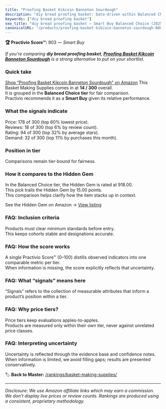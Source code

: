 ```yaml
---
title: "Proofing Basket Kikcoin Banneton Sourdough"
description: "diy bread proofing basket: Data-driven within Balanced Choice ranking using the Practivio Score™. Positioned by quality, value, demand, findability, momentum."
keywords: ["diy bread proofing basket"]
seo_title: "diy bread proofing basket — Smart Buy Balanced Choice (2025)"
canonicalURL: "/products/proofing-basket-kikcoin-banneton-sourdough-B0C5LMXQKW/"
---
```


**🏆 Practivio Score™:** 903 — _Smart Buy_


*If you're comparing **diy bread proofing basket**, **[Proofing Basket Kikcoin Banneton Sourdough](https://www.amazon.com/dp/B0C5LMXQKW?tag=practivio-20)** is a strong alternative to put on your shortlist.*
### Quick take
[Shop “Proofing Basket Kikcoin Banneton Sourdough” on Amazon](https://www.amazon.com/dp/B0C5LMXQKW?tag=practivio-20)
This Basket Making Supplies comes in at **14 / 300** overall.  
It is grouped in the **Balanced Choice tier** for fair comparison.  
Practivio recommends it as a **Smart Buy** given its relative performance.

### What the signals indicate
Price: 178 of 300 (top 60% lowest price).  
Reviews: 18 of 300 (top 6% by review count).  
Rating: 94 of 300 (top 32% by average stars).  
Demand: 32 of 300 (top 11% by purchases this month).

### Position in tier
Comparisons remain tier-bound for fairness.

### How it compares to the Hidden Gem
In the Balanced Choice tier, the Hidden Gem is rated at 918.00.  
This pick trails the Hidden Gem by 15.00 points.  
This comparison helps clarify how the item stacks up in context.  

See the Hidden Gem on Amazon → [View listing](https://www.amazon.com/dp/B07F6D6DKV?tag=practivio-20)

### FAQ: Inclusion criteria
Products must clear minimum standards before entry.  
This keeps cohorts stable and designations accurate.

### FAQ: How the score works
A single Practivio Score™ (0–100) distills observed indicators into one comparable metric per tier.  
When information is missing, the score explicitly reflects that uncertainty.

### FAQ: What “signals” means here
“Signals” refers to the collection of measurable attributes that inform a product’s position within a tier.

### FAQ: Why price tiers?
Price tiers keep evaluations apples-to-apples.  
Products are measured only within their own tier, never against unrelated price classes.

### FAQ: Interpreting uncertainty
Uncertainty is reflected through the evidence base and confidence notes.  
When information is limited, we avoid filling gaps; results are presented conservatively.


🏷️ **Back to Master:** [/rankings/basket-making-supplies/](/rankings/basket-making-supplies/)

---
_Disclosure: We use Amazon affiliate links which may earn a commission. We don’t display live prices or review counts. Rankings are produced using a consistent, proprietary methodology._
